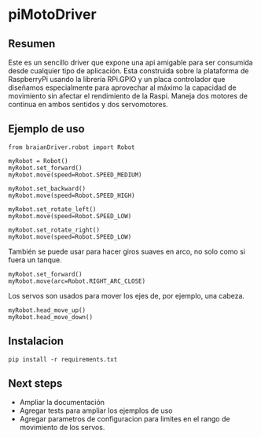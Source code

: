 piMotoDriver
============

## Resumen
Este es un sencillo driver que expone una api amigable para ser consumida desde cualquier tipo de aplicación.
Esta construida sobre la plataforma de RaspberryPi usando la librería RPi.GPIO y un placa controlador que diseñamos especialmente para aprovechar al máximo la capacidad de movimiento sin afectar el rendimiento de la Raspi.
Maneja dos motores de continua en ambos sentidos y dos servomotores.

## Ejemplo de uso

	from braianDriver.robot import Robot

	myRobot = Robot()
	myRobot.set_forward()
	myRobot.move(speed=Robot.SPEED_MEDIUM)

	myRobot.set_backward()
	myRobot.move(speed=Robot.SPEED_HIGH)

	myRobot.set_rotate_left()
	myRobot.move(speed=Robot.SPEED_LOW)

	myRobot.set_rotate_right()
	myRobot.move(speed=Robot.SPEED_LOW)

También se puede usar para hacer giros suaves en arco, no solo como si fuera un tanque.

	myRobot.set_forward()
	myRobot.move(arc=Robot.RIGHT_ARC_CLOSE)

Los servos son usados para mover los ejes de, por ejemplo, una cabeza.

	myRobot.head_move_up()
	myRobot.head_move_down()


## Instalacion

	pip install -r requirements.txt

## Next steps

* Ampliar la documentación
* Agregar tests para ampliar los ejemplos de uso
* Agregar parametros de configuracion para limites en el rango de movimiento de los servos.



